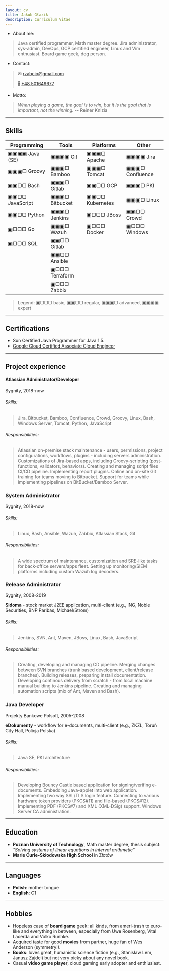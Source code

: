 ```yaml
---
layout: cv
title: Jakub Głazik
description: Curriculum Vitae
---
```


* About me:
> Java certified programmer, Math master degree.
> Jira administrator, sys-admin, DevOps, GCP certified engineer, Linux and Vim enthusiast.
> Board game geek, dog person.

* Contact:
> ✉ [rzabcio@gmail.com](mailto:rzabcio@gmail.com)
> 
> 🖁 [+48 501649677](tel:48501649677)

* Motto:
> *When playing a game, the goal is to win, but it is the goal that is important, not the winning.*
> -- Reiner Knizia


---
## Skills

| Programming     | Tools          | Platforms       | Other           |
| -----           | -----          | -----           | -----           |
| ▣▣▣▣ Java (SE)  | ▣▣▣▣ Git       | ▣▣▣▢ Apache     | ▣▣▣▣ Jira       |
| ▣▣▣▢ Groovy     | ▣▣▣▢ Bamboo    | ▣▣▣▢ Tomcat     | ▣▣▣▢ Confluence |
| ▣▣▢▢ Bash       | ▣▣▣▢ Gitlab    | ▣▣▢▢ GCP        | ▣▣▣▢ PKI        |
| ▣▣▢▢ JavaScript | ▣▣▣▢ Bitbucket | ▣▣▢▢ Kubernetes | ▣▣▣▢ Linux      |
| ▣▣▢▢ Python     | ▣▣▣▢ Jenkins   | ▣▢▢▢ JBoss      | ▣▣▢▢ Crowd      |
| ▣▢▢▢ Go         | ▣▣▣▢ Wazuh     | ▣▢▢▢ Docker     | ▣▢▢▢ Windows    |
| ▣▢▢▢ SQL        | ▣▣▢▢ Gitlab    |                 |                 |
|                 | ▣▣▢▢ Ansible   |                 |                 |
|                 | ▣▢▢▢ Terraform |                 |                 |
|                 | ▣▢▢▢ Zabbix    |                 |                 |

> Legend: ▣▢▢▢ basic, ▣▣▢▢ regular, ▣▣▣▢ advanced, ▣▣▣▣ expert


---
## Certifications
* Sun Certified Java Programmer for Java 1.5.
* [Google Cloud Certified Associate Cloud Engineer](https://www.credential.net/78b480e5-2bf8-4539-94fc-c2e32cd9ed01?key=3628f63f8b96f9db5ad46e29e8c6463359da22fa088ed79e8d503273951d6103&record_view=true)


---
## Project experience

#### Atlassian Administrator/Developer
Sygnity, 2018-now

###### Skills:
> Jira, Bitbucket, Bamboo, Confluence, Crowd, Groovy, Linux, Bash, Windows Server, Tomcat, Python, JavaScript

###### Responsibilities:
> Atlassian on-premise stack maintenance - users, permissions, project configurations, workflows, plugins - including servers administration. Customizations of Jira-based apps, including Groovy-scripting (post-functions, validators, behaviors). Creating and managing script files CI/CD pipeline. Implementing report plugins. Online and on-site Git training for teams moving to Bitbucket. Support for teams while implementing pipelines on BitBucket/Bamboo Server.


### System Administrator 
Sygnity, 2018-now

###### Skills:
> Linux, Bash, Ansible, Wazuh, Zabbix, Atlassian Stack, Git

###### Responsibilities:
> A wide spectrum of maintenance, customization and SRE-like tasks for back-office servers/apps fleet. Setting up monitoring/SIEM platforms including custom Wazuh log decoders.


### Release Administrator
Sygnity, 2008-2019

**Sidoma** - stock market J2EE application, multi-client (e.g., ING, Noble Securities, BNP Paribas, Michael/Strom)

###### Skills:
> Jenkins, SVN, Ant, Maven, JBoss, Linux, Bash, JavaScript

###### Responsibilities:
> Creating, developing and managing CD pipeline. Merging changes between SVN branches (trunk based development, client/release branches). Building releases, preparing install documentation. Developing continous delivery from scratch - from local machine manual building to Jenkins pipeline. Creating and managing automation scripts (mix of Ant, Maven and Bash).


### Java Developer
Projekty Bankowe Polsoft, 2005-2008

**eDokumenty** - workflow for e-documents, multi-client (e.g., ZKZL, Toruń City Hall, Policja Polska)

###### Skills:
> Java SE, PKI architecture

###### Responsibilities:
> Developing Bouncy Castle based application for signing/verifing e-documents. Embedding Java-applet into web application. Implementing two way SSL/TLS login feature. Connecting to various hardware token providers (PKCS#11) and file-based (PKCS#12). Implementing PDF (PKCS#7) and XML (XML-DSig) support. Windows Server CA administration.


---
## Education
* **Poznan University of Technology**, Math master degree, thesis subject: *"Solving systems of linear equations in interval arithmetic"*
* **Marie Curie-Skłodowska High School** in Złotów


---
## Languages
* **Polish**: mother tongue
* **English**: C1


---
## Hobbies
* Hopeless case of **board game** geek: all kinds, from ameri-trash to euro-like and everything in between, especially from Uwe Rosenberg, Vital Lacerda and Volko Runhke.
* Acquired taste for good **movies** from partner, huge fan of Wes Anderson (symmetry!).
* **Books**: loves great, humanistic science fiction (e.g., Stanisław Lem, Janusz Zajdel) but not very picky about any novel book.
* Casual **video game player**, cloud gaming early adopter and enthiusiast.
